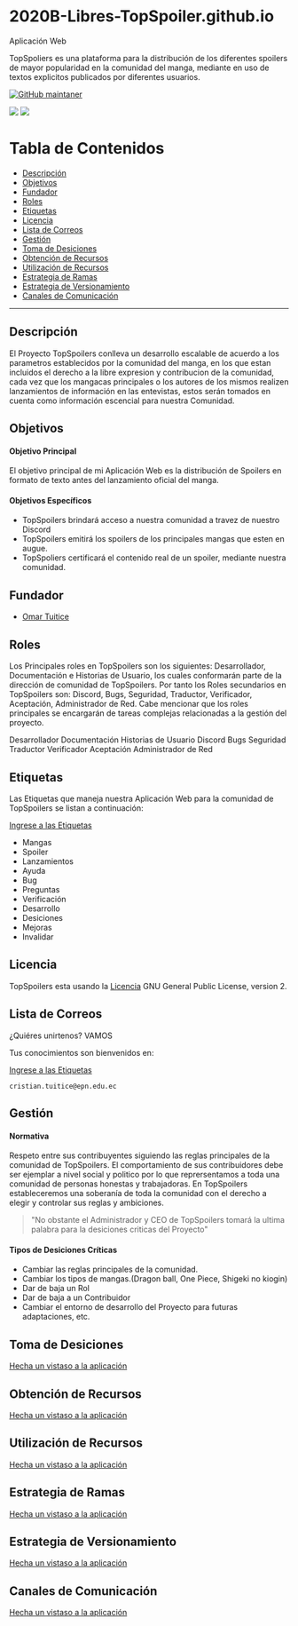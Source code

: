 # 2020B-Libres-TopSpoiler.github.io

Aplicación Web

TopSpoliers es una plataforma para la distribución de los diferentes spoilers de mayor popularidad en la comunidad del manga, mediante en uso de textos explicitos publicados por diferentes usuarios.


[![GitHub maintaner](https://github.com/omarcotg1)](../../omarcotg/purple)
&nbsp;&nbsp;&nbsp;&nbsp;

![](https://github.com/omarcotg1/maintaner-omarcotg1-purple)
![](https://github.com/2020B-Libres-TopSpolier/2020B-Libres-TopSpoiler.github.io/blob/main/LICENSE/lincese-GLP%20v2-green)

Tabla de Contenidos
=======================


* [Descripción](#descripción)
* [Objetivos](#objetivos)
* [Fundador](#fundador)
* [Roles](#roles)
* [Etiquetas](#etiquetas)
* [Licencia](#licencia)
* [Lista de Correos](#lista-de-correos)
* [Gestión](#gestión)
* [Toma de Desiciones](#toma-de-desiciones)
* [Obtención de Recursos](#obtención-de-recursos)
* [Utilización de Recursos](#utilización-de-recursos)
* [Estrategia de Ramas](#estrategia-de-ramas)
* [Estrategia de Versionamiento](#estrategia-de-versionamiento)
* [Canales de Comunicación](#canales-de-comunicación)

---

Descripción
-------

El Proyecto TopSpoilers conlleva un desarrollo escalable de acuerdo a los parametros establecidos por la comunidad del manga, en los que estan incluidos el derecho a la libre expresion y contribucion de la comunidad, cada vez que los mangacas principales o los autores de los mismos realizen lanzamientos de información en las entevistas, estos serán tomados en cuenta como información escencial para nuestra Comunidad. 


Objetivos
-------

#### Objetivo Principal

El objetivo principal de mi Aplicación Web es la distribución de Spoilers en formato de texto antes del lanzamiento oficial del manga.

#### Objetivos Específicos

* TopSpoilers brindará acceso a nuestra comunidad a travez de nuestro Discord
* TopSpoilers emitirá los spoilers de los principales mangas que esten en augue.
* TopSpoliers certificará el contenido real de un spoiler, mediante nuestra comunidad.


Fundador
-------

* [Omar Tuitice]( https://github.com/omarcotg1)


Roles
-------

Los Principales roles en TopSpoilers son los siguientes: Desarrollador, Documentación e Historias de Usuario, los cuales conformarán parte de la dirección de comunidad de TopSpoilers. Por tanto los Roles secundarios en TopSpoilers son: Discord, Bugs, Seguridad, Traductor, Verificador, Aceptación, Administrador de Red. Cabe mencionar que los roles principales se encargarán de tareas complejas relacionadas a la gestión del proyecto. 

Desarrollador 
Documentación 
Historias de Usuario
Discord
Bugs
Seguridad
Traductor
Verificador
Aceptación
Administrador de Red

Etiquetas
-------

Las Etiquetas que maneja nuestra Aplicación Web para la comunidad de TopSpoilers se listan a continuación:

[Ingrese a las Etiquetas](https://github.com/2020B-Libres-TopSpolier/2020B-Libres-TopSpoiler.github.io/labels)

* Mangas
* Spoiler
* Lanzamientos
* Ayuda
* Bug
* Preguntas
* Verificación
* Desarrollo
* Desiciones
* Mejoras
* Invalidar


Licencia
-------

TopSpoilers esta usando la [Licencia](https://github.com/2020B-Libres-TopSpolier/2020B-Libres-TopSpoiler.github.io/blob/main/LICENSE) GNU General Public License, version 2.


Lista de Correos
--------

¿Quiéres unirtenos? VAMOS

Tus conocimientos son bienvenidos en:

[Ingrese a las Etiquetas](https://github.com/2020B-Libres-TopSpolier/2020B-Libres-TopSpoiler.github.io/labels)

    cristian.tuitice@epn.edu.ec

Gestión
----

  #### Normativa

Respeto entre sus contribuyentes siguiendo las reglas principales de la comunidad de TopSpoilers. El comportamiento de sus contribuidores debe ser ejemplar a nivel social y politico por lo que reprersentamos a toda una comunidad de personas honestas y trabajadoras. En TopSpoilers estableceremos una soberanía de toda la comunidad con el derecho
a elegir y controlar sus reglas y ambiciones.

> "No obstante el Administrador y CEO de TopSpoilers tomará la ultima palabra para la desiciones criticas del Proyecto"

  #### Tipos de Desiciones Críticas

* Cambiar las reglas principales de la comunidad.
* Cambiar los tipos de mangas.(Dragon ball, One Piece, Shigeki no kiogin)
* Dar de baja un Rol
* Dar de baja a un Contribuidor
* Cambiar el entorno de desarrollo del Proyecto para futuras adaptaciones, etc.

Toma de Desiciones
-------

[Hecha un vistaso a la aplicación](https://www.figma.com/file/YBSq1VzG63potczpzNlXMS/Untitled?node-id=0%3A1)

Obtención de Recursos
-------

[Hecha un vistaso a la aplicación](https://www.figma.com/file/YBSq1VzG63potczpzNlXMS/Untitled?node-id=0%3A1)

Utilización de Recursos
-------

[Hecha un vistaso a la aplicación](https://www.figma.com/file/YBSq1VzG63potczpzNlXMS/Untitled?node-id=0%3A1)

Estrategia de Ramas
-------

[Hecha un vistaso a la aplicación](https://www.figma.com/file/YBSq1VzG63potczpzNlXMS/Untitled?node-id=0%3A1)

Estrategia de Versionamiento
-------

[Hecha un vistaso a la aplicación](https://www.figma.com/file/YBSq1VzG63potczpzNlXMS/Untitled?node-id=0%3A1)

Canales de Comunicación
-------

[Hecha un vistaso a la aplicación](https://www.figma.com/file/YBSq1VzG63potczpzNlXMS/Untitled?node-id=0%3A1)

